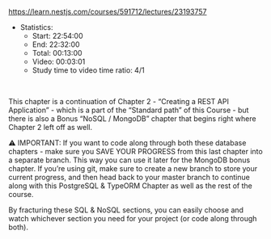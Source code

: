 https://learn.nestjs.com/courses/591712/lectures/23193757

- Statistics:
  - Start: 22:54:00
  - End: 22:32:00
  - Total: 00:13:00
  - Video: 00:03:01
  - Study time to video time ratio: 4/1

</br>

This chapter is a continuation of Chapter 2 - “Creating a REST API Application” - which is a part of the “Standard path” of this Course - but there is also a Bonus “NoSQL / MongoDB” chapter that begins right where Chapter 2 left off as well.

⚠️ IMPORTANT: If you want to code along through both these database chapters - make sure you SAVE YOUR PROGRESS from this last chapter into a separate branch. This way you can use it later for the MongoDB bonus chapter.
If you’re using git, make sure to create a new branch to store your current progress, and then head back to your master branch to continue along with this PostgreSQL & TypeORM Chapter as well as the rest of the course.

By fracturing these SQL & NoSQL sections, you can easily choose and watch whichever section you need for your project (or code along through both).
